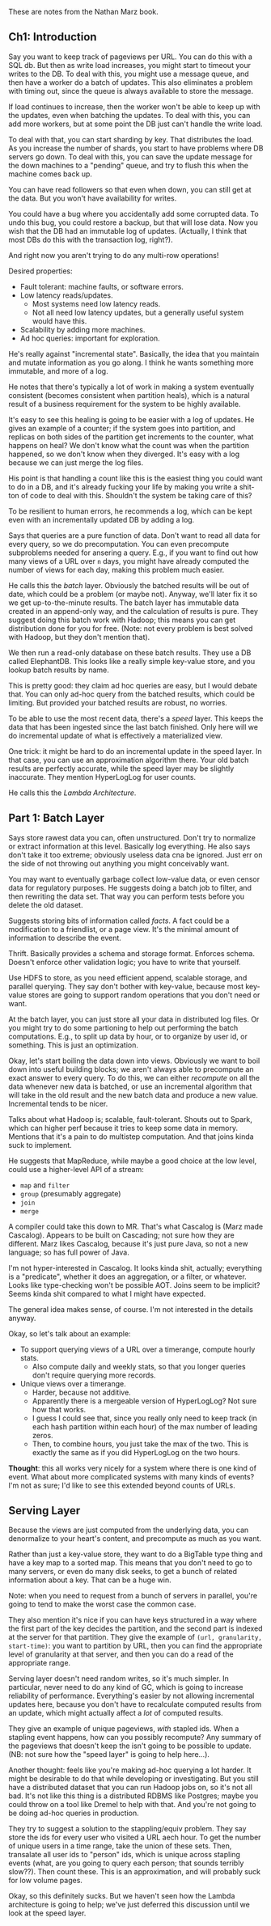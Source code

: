 These are notes from the Nathan Marz book.

## Ch1: Introduction

Say you want to keep track of pageviews per URL. You can do this with
a SQL db. But then as write load increases, you might start to timeout
your writes to the DB. To deal with this, you might use a message
queue, and then have a worker do a batch of updates. This also
eliminates a problem with timing out, since the queue is always
available to store the message.

If load continues to increase, then the worker won't be able to keep
up with the updates, even when batching the updates. To deal with
this, you can add more workers, but at some point the DB just can't
handle the write load.

To deal with that, you can start sharding by key. That distributes the
load. As you increase the number of shards, you start to have problems
where DB servers go down. To deal with this, you can save the update
message for the down machines to a "pending" queue, and try to flush
this when the machine comes back up.

You can have read followers so that even when down, you can still
get at the data. But you won't have availability for writes.

You could have a bug where you accidentally add some corrupted
data. To undo this bug, you could restore a backup, but that will lose
data. Now you wish that the DB had an immutable log of
updates. (Actually, I think that most DBs do this with the transaction
log, right?).

And right now you aren't trying to do any multi-row operations!

Desired properties:

* Fault tolerant: machine faults, or software errors.
* Low latency reads/updates.
    * Most systems need low latency reads.
    * Not all need low latency updates, but a generally useful system
      would have this.
* Scalability by adding more machines.
* Ad hoc queries: important for exploration.

He's really against "incremental state". Basically, the idea that you
maintain and mutate information as you go along. I think he wants
something more immutable, and more of a log.

He notes that there's typically a lot of work in making a system
eventually consistent (becomes consistent when partition heals), which
is a natural result of a business requirement for the system to be
highly available.

It's easy to see this healing is going to be easier with a log of
updates. He gives an example of a counter; if the system goes into
partition, and replicas on both sides of the partition get increments
to the counter, what happens on heal? We don't know what the count was
when the partition happened, so we don't know when they diverged. It's
easy with a log because we can just merge the log files.

His point is that handling a count like this is the easiest thing you
could want to do in a DB, and it's already fucking your life by making
you write a shit-ton of code to deal with this. Shouldn't the system
be taking care of this?

To be resilient to human errors, he recommends a log, which can be
kept even with an incrementally updated DB by adding a log.

Says that queries are a pure function of data. Don't want to read all
data for every query, so we do precomputation. You can even precompute
subproblems needed for ansering a query. E.g., if you want to find out
how many views of a URL over `n` days, you might have already computed
the number of views for each day, making this problem much easier.

He calls this the *batch* layer. Obviously the batched results will be
out of date, which could be a problem (or maybe not). Anyway, we'll
later fix it so we get up-to-the-minute results. The batch layer has
immutable data created in an append-only way, and the calculation of
results is pure. They suggest doing this batch work with Hadoop; this
means you can get distribution done for you for free. (Note: not every
problem is best solved with Hadoop, but they don't mention that).

We then run a read-only database on these batch results. They use a DB
called ElephantDB. This looks like a really simple key-value store,
and you lookup batch results by name.

This is pretty good: they claim ad hoc queries are easy, but I would
debate that. You can only ad-hoc query from the batched results, which
could be limiting. But provided your batched results are robust, no
worries.

To be able to use the most recent data, there's a *speed* layer. This
keeps the data that has been ingested since the last batch
finished. Only here will we do incremental update of what is
effectively a materialized view.

One trick: it might be hard to do an incremental update in the speed
layer. In that case, you can use an approximation algorithm
there. Your old batch results are perfectly accurate, while the speed
layer may be slightly inaccurate. They mention HyperLogLog for user
counts.

He calls this the *Lambda Architecture*.

## Part 1: Batch Layer

Says store rawest data you can, often unstructured. Don't try to
normalize or extract information at this level. Basically log
everything. He also says don't take it too extreme; obviously useless
data cna be ignored. Just err on the side of not throwing out anything
you might conceivably want.

You may want to eventually garbage collect low-value data, or even
censor data for regulatory purposes. He suggests doing a batch job to
filter, and then rewriting the data set. That way you can perform
tests before you delete the old dataset.

Suggests storing bits of information called *facts*. A fact could be a
modification to a friendlist, or a page view. It's the minimal amount
of information to describe the event.

Thrift. Basically provides a schema and storage format. Enforces
schema. Doesn't enforce other validation logic; you have to write that
yourself.

Use HDFS to store, as you need efficient append, scalable storage, and
parallel querying. They say don't bother with key-value, because most
key-value stores are going to support random operations that you don't
need or want.

At the batch layer, you can just store all your data in distributed
log files. Or you might try to do some partioning to help out
performing the batch computations. E.g., to split up data by hour, or
to organize by user id, or something. This is just an optimization.

Okay, let's start boiling the data down into views. Obviously we want
to boil down into useful building blocks; we aren't always able to
precompute an exact answer to every query. To do this, we can either
*recompute* on all the data whenever new data is batched, or use an
incremental algorithm that will take in the old result and the new
batch data and produce a new value. Incremental tends to be nicer.

Talks about what Hadoop is; scalable, fault-tolerant. Shouts out to
Spark, which can higher perf because it tries to keep some data in
memory. Mentions that it's a pain to do multistep computation. And
that joins kinda suck to implement.

He suggests that MapReduce, while maybe a good choice at the low
level, could use a higher-level API of a stream:

* `map` and `filter`
* `group` (presumably aggregate)
* `join`
* `merge`

A compiler could take this down to MR. That's what Cascalog is (Marz
made Cascalog). Appears to be built on Cascading; not sure how they
are different. Marz likes Cascalog, because it's just pure Java, so
not a new language; so has full power of Java.

I'm not hyper-interested in Cascalog. It looks kinda shit, actually;
everything is a "predicate", whether it does an aggregation, or a
filter, or whatever. Looks like type-checking won't be possible
AOT. Joins seem to be implicit? Seems kinda shit compared to what I
might have expected.

The general idea makes sense, of course. I'm not interested in the
details anyway.

Okay, so let's talk about an example:

* To support querying views of a URL over a timerange, compute hourly
  stats.
    * Also compute daily and weekly stats, so that you longer queries
      don't require querying more records.
* Unique views over a timerange.
    * Harder, because not additive.
    * Apparently there is a mergeable version of HyperLogLog? Not sure
      how that works.
    * I guess I could see that, since you really only need to keep
      track (in each hash partition within each hour) of the max
      number of leading zeros.
    * Then, to combine hours, you just take the max of the two. This
      is exactly the same as if you did HyperLogLog on the two hours.

**Thought**: this all works very nicely for a system where there is
one kind of event. What about more complicated systems with many kinds
of events? I'm not as sure; I'd like to see this extended beyond
counts of URLs.

## Serving Layer

Because the views are just computed from the underlying data, you can
denormalize to your heart's content, and precompute as much as you
want.

Rather than just a key-value store, they want to do a BigTable type
thing and have a key map to a sorted map. This means that you don't
need to go to many servers, or even do many disk seeks, to get a bunch
of related information about a key. That can be a huge win.

Note: when you need to request from a bunch of servers in parallel,
you're going to tend to make the worst case the common case.

They also mention it's nice if you can have keys structured in a way
where the first part of the key decides the partition, and the second
part is indexed at the server for that partition. They give the
example of `(url, granularity, start-time)`: you want to partition by
URL, then you can find the appropriate level of granularity at that
server, and then you can do a read of the appropriate range.

Serving layer doesn't need random writes, so it's much simpler. In
particular, never need to do any kind of GC, which is going to
increase reliability of performance. Everything's easier by not
allowing incremental updates here, because you don't have to
recalculate computed results from an update, which might actually
affect a *lot* of computed results.

They give an example of unique pageviews, *with* stapled ids. When a
stapling event happens, how can you possibly recompute? Any summary of
the pageviews that doesn't keep the isn't going to be possible to
update. (NB: not sure how the "speed layer" is going to help here...).

Another thought: feels like you're making ad-hoc querying a lot
harder. It might be desirable to do that while developing or
investigating. But you still have a distributed dataset that you can
run Hadoop jobs on, so it's not all bad. It's not like this thing is a
distributed RDBMS like Postgres; maybe you could throw on a tool like
Dremel to help with that. And you're not going to be doing ad-hoc
queries in production.

They try to suggest a solution to the stappling/equiv problem. They
say store the ids for every user who visited a URL aech hour. To get
the number of unique users in a time range, take the union of these
sets. Then, transalate all user ids to "person" ids, which is unique
across stapling events (what, are you going to query each person; that
sounds terribly slow??). Then count these. This is an approximation,
and will probably suck for low volume pages.

Okay, so this definitely sucks. But we haven't seen how the Lambda
architecture is going to help; we've just deferred this discussion
until we look at the speed layer.
